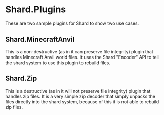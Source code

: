 # Shard.Plugins

These are two sample plugins for Shard to show two use cases.

## Shard.MinecraftAnvil

This is a non-destructive (as in it can preserve file integrity) plugin that handles Minecraft Anvil world files.
It uses the Shard "Encoder" API to tell the shard system to use this plugin to rebuild files.

## Shard.Zip

This is a destructive (as in it will not preserve file integrity) plugin that handles zip files.
It is a very simple zip decoder that simply unpacks the files directly into the shard system, because of this it
is not able to rebuild zip files.
